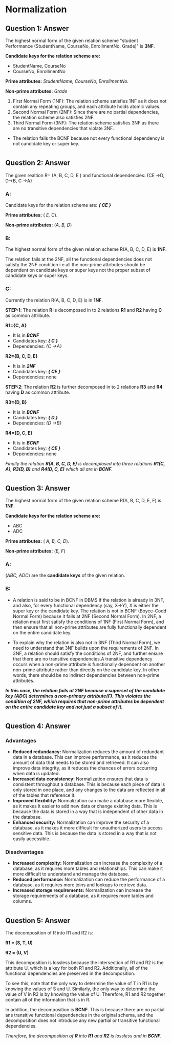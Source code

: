 # Normalization


## **Question 1: Answer**

The highest normal form of the given relation scheme "student Performance (StudentName, CourseNo, EnrollmentNo, Grade)" is **3NF**.

**Candidate keys for the relation scheme are:**

* StudentName, CourseNo
* CourseNo, EnrollmentNo

**Prime attributes:** _StudentName, CourseNo, EnrollmentNo_.

**Non-prime attributes:** _Grade_


1. First Normal Form (1NF): The relation scheme satisfies 1NF as it does not contain any repeating groups, and each attribute holds atomic values.
2. Second Normal Form (2NF): Since there are no partial dependencies, the relation scheme also satisfies 2NF.
3. Third Normal Form (3NF): The relation scheme satisfies 3NF as there are no transitive dependencies that violate 3NF.

* The relation fails the BCNF because not every functional dependency is not candidate key or super key.

#
#

## **Question 2: Answer**
The given realtion  R= (A, B, C, D, E )
and functional
dependencies: {CE →D, D→B, C →A}

### A:
Candidate keys for the relation scheme are: **_{ CE }_**

**Prime attributes:** ( _E, C_).

**Non-prime attributes:** (_A, B, D_)

### B:
The highest normal form of the given relation scheme  R(A, B, C, D, E) is **1NF**.


The relation fails at the 2NF, all the functional dependencies does not satisfy the 2NF condition i.e all the non-prime attributes should be dependent on candidate keys or super keys not the proper subset of candidate keys or super keys.

### C:
Currently the relation R(A, B, C, D, E) is in **1NF**.

**STEP:1**:
The relation **R** is decomposed in to 2 relations **R1** and **R2** having **C** as common attribute.

**R1={C, A}**               
* It is in **_BCNF_**
* Candidates key: **_{ C }_**
* Dependencies: _{C →A}_

**R2={B, C, D, E}**
* It is in **_2NF_**
* Candidates key: **_{ CE }_**
* Dependencies: none

**STEP:2**:
The relation **R2** is further decomposed in to 2 relations **R3** and **R4** having **D** as common attribute.

**R3={D, B}**               
* It is in **_BCNF_**
* Candidates key: **_{ D }_**
* Dependencies: _{D →B}_

**R4={D, C, E}**               
* It is in **_BCNF_**
* Candidates key: **_{ CE }_**
* Dependencies: none

_Finally the relation **R(A, B, C, D, E)** is decomplosed into three relations **R1(C, A)**, **R3(D, B)** and **R4(D, C, E)** which all are in **BCNF**._

#
#

## **Question 3: Answer**

The highest normal form of the given relation scheme  R(A, B, C, D, E, F) is **1NF**.

**Candidate keys for the relation scheme are:**

* ABC
* ADC

**Prime attributes:** ( _A, B, C, D_).

**Non-prime attributes:** (_E, F_)

### A:
(_ABC, ADC_) are the **candidate keys** of the given relation.

### B:
* A relation is said to be in BCNF in DBMS if the relation is already in 3NF, and also, for every functional dependency (say, X->Y), X is either the super key or the candidate key. The relation is not in BCNF (Boyce-Codd Normal Form) because it fails at 2NF (Second Normal Form). In 2NF, a relation must first satisfy the conditions of 1NF (First Normal Form), and then ensure that all non-prime attributes are fully functionally dependent on the entire candidate key.

* To explain why the relation is also not in 3NF (Third Normal Form), we need to understand that 3NF builds upon the requirements of 2NF. In 3NF, a relation should satisfy the conditions of 2NF, and further ensure that there are no transitive dependencies.A transitive dependency occurs when a non-prime attribute is functionally dependent on another non-prime attribute rather than directly on the candidate key. In other words, there should be no indirect dependencies between non-prime attributes.

**_In this case, the relation fails at 2NF because a superset of the candidate key (ADC) determines a non-primary attribute(F). This violates the condition of 2NF, which requires that non-prime attributes be dependent on the entire candidate key and not just a subset of it._**


#
#

## **Question 4: Answer**


### Advantages

* **Reduced redundancy:** Normalization reduces the amount of redundant data in a database. This can improve performance, as it reduces the amount of data that needs to be stored and retrieved. It can also improve data integrity, as it reduces the chances of errors occurring when data is updated.
* **Increased data consistency:** Normalization ensures that data is consistent throughout a database. This is because each piece of data is only stored in one place, and any changes to the data are reflected in all of the tables that reference it.
* **Improved flexibility:** Normalization can make a database more flexible, as it makes it easier to add new data or change existing data. This is because the data is stored in a way that is independent of other data in the database.
* **Enhanced security:** Normalization can improve the security of a database, as it makes it more difficult for unauthorized users to access sensitive data. This is because the data is stored in a way that is not easily accessible.

### Disadvantages

* **Increased complexity:** Normalization can increase the complexity of a database, as it requires more tables and relationships. This can make it more difficult to understand and manage the database.
* **Reduced performance:** Normalization can reduce the performance of a database, as it requires more joins and lookups to retrieve data.
* **Increased storage requirements:** Normalization can increase the storage requirements of a database, as it requires more tables and columns.

#
#

## **Question 5: Answer**


The decomposition of R into R1 and R2 is:

**R1 = (S, T, U)**

**R2 = (U, V)**

This decomposition is lossless because the intersection of R1 and R2 is the attribute U, which is a key for both R1 and R2. Additionally, all of the functional dependencies are preserved in the decomposition.

To see this, note that the only way to determine the value of T in R1 is by knowing the values of S and U. Similarly, the only way to determine the value of V in R2 is by knowing the value of U. Therefore, R1 and R2 together contain all of the information that is in R.

In addition, the decomposition is **BCNF**. This is because there are no partial ans transitive functional dependencies in the original schema, and the decomposition does not introduce any new partial or transitive functional dependencies.

_Therefore, the decomposition of **R** into **R1** and **R2** is lossless and in **BCNF**._